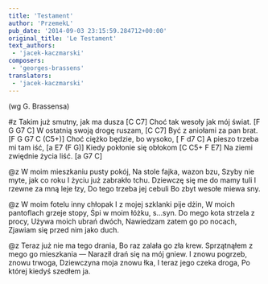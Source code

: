 ```yaml
---
title: 'Testament'
author: 'PrzemekL'
pub_date: '2014-09-03 23:15:59.284712+00:00'
original_title: 'Le Testament'
text_authors:
 - 'jacek-kaczmarski'
composers:
 - 'georges-brassens'
translators:
 - 'jacek-kaczmarski'
---
```


(wg G. Brassensa)

#z
Takim już smutny, jak ma dusza [C C7]
Choć tak wesoły jak mój świat. [F G G7 C]
W ostatnią swoją drogę ruszam, [C C7]
Być z aniołami za pan brat. [F G G7 C  (C5+)]
Choć ciężko będzie, bo wysoko, [	F d7 C]
A pieszo trzeba mi tam iść, [a E7  (F G)]
Kiedy pokłonie się obłokom [C C5+ F E7]
Na ziemi zwiędnie życia liść. [a G7 C]

@z
W moim mieszkaniu pusty pokój,
Na stole fajka, wazon bzu,
Szyby nie myte, jak co roku
I życiu już zabrakło tchu.
Dziewczę się me do mamy tuli
I rzewne za mną leje łzy,
Do tego trzeba jej cebuli
Bo zbyt wesołe miewa sny.

@z
W moim fotelu inny chłopak
I z mojej szklanki pije dżin,
W moich pantoflach grzeje stopy,
Śpi w moim łóżku, s…syn.
Do mego kota strzela z procy,
Używa moich ubrań dwóch,
Nawiedzam zatem go po nocach,
Zjawiam się przed nim jako duch.

@z
Teraz już nie ma tego drania,
Bo raz zalała go zła krew.
Sprzątnąłem z mego go mieszkania —
Naraził drań się na mój gniew.
I znowu pogrzeb, znowu trwoga,
Dziewczyna moja znowu łka,
I teraz jego czeka droga,
Po której kiedyś szedłem ja.